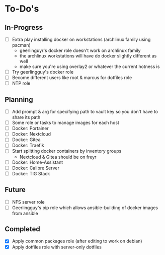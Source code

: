 To-Do's
=======

In-Progress
-----------

- [ ] Extra play installing docker on workstations (archlinux family using pacman)
    - geerlinguyr's docker role doesn't work on archlinux family
    - the archlinux workstations will have do docker slightly different as well
    - make sure you're using overlay2 or whatever the current hotness is
- [ ] Try geerlingguy's docker role
- [ ] Become different users like root & marcus for dotfiles role
- [ ] NTP role

Planning
--------

- [ ] Add prompt & arg for specifying path to vault key so you don't have to share its path
- [ ] Some role or tasks to manage images for each host
- [ ] Docker: Portainer
- [ ] Docker: Nextcloud
- [ ] Docker: Gitea
- [ ] Docker: Traefik
- [ ] Start splitting docker containers by inventory groups
    - Nextcloud & Gitea should be on freyr
- [ ] Docker: Home-Assistant
- [ ] Docker: Calibre Server
- [ ] Docker: TIG Stack

Future
------

- [ ] NFS server role
- [ ] Geerlingguy's pip role which allows ansible-building of docker images from ansible

Completed
---------

- [x] Apply common packages role (after editing to work on debian)
- [x] Apply dotfiles role with server-only dotfiles